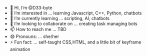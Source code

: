 - 👋 Hi, I’m @D33-byte
- 👀 I’m interested in ... learning Javascript, C++, Python, chatbots
- 🌱 I’m currently learning ... scripting, AI, chatbots
- 💞️ I’m looking to collaborate on ... creating task managing bots
- 📫 How to reach me ... TBD
- 😄 Pronouns: ... she/her
- ⚡ Fun fact: ... self-taught CSS,HTML, and a little bit of keyframe animation

<!---
D33-byte/D33-byte is a ✨ special ✨ repository because its `README.md` (this file) appears on your GitHub profile.
You can click the Preview link to take a look at your changes.
--->

